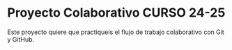 # Proyecto Colaborativo CURSO 24-25
Este proyecto quiere que practiqueis el flujo de trabajo colaborativo con Git y GitHub.
